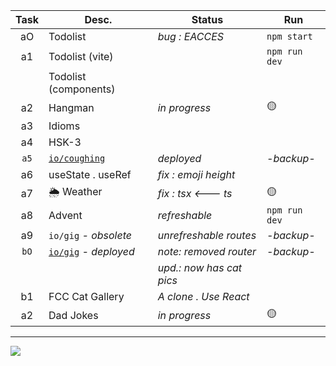 | Task  | Desc.                   | Status                                 | Run            |
|:-----:|-------------------------|----------------------------------------|----------------|
| aO    | Todolist                | _bug : EACCES_                         | `npm start`
| a1    | Todolist (vite)         |                                        | `npm run dev`
|&#8203;| Todolist (components)   |                                        | 
| a2    | Hangman                 | _in progress_                          | :yellow_circle:
| a3    | Idioms                  |                                        | 
| a4    | HSK-3                   |                                        | 
| `a5`  | [`io/coughing`](https://nuoxoxo.github.io/coughing) | _deployed_ | _-backup-_
| a6    | useState . useRef       | _fix : emoji height_                   | 
| a7    | :sun_behind_rain_cloud: Weather |  _fix : tsx <--- ts_           | :yellow_circle:
| a8    | Advent                  | _refreshable_                          | `npm run dev` 
| a9    | `io/gig` _- obsolete_   | _unrefreshable routes_                 | _-backup-_
| `bO`  | [`io/gig`](https://nuoxoxo.github.io/gig) _- deployed_ | _note: removed router_ | _-backup-_
|       |                         | _upd.: now has cat pics_               |
| b1    | FCC Cat Gallery         | _A clone . Use React_                  | 
| a2    | Dad Jokes               | _in progress_                          | :yellow_circle:

---

![](https://i.imgur.com/Vi97P6T.jpg)

